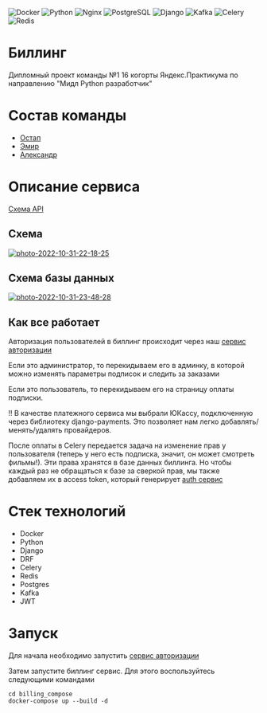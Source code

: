 ![Docker](https://img.shields.io/badge/docker-%230db7ed.svg?style=badge&logo=docker&logoColor=white)
![Python](https://img.shields.io/badge/Python-14354C?style=badge&logo=python&logoColor=white)
![Nginx](https://img.shields.io/badge/Nginx-000000?style=badge&logo=nginx&logoColor=white)
![PostgreSQL](https://img.shields.io/badge/PostgreSQL-316192?style=badge&logo=postgresql&logoColor=white)
![Django](https://img.shields.io/badge/Django-092E20?style=badge&logo=django&logoColor=white)
![Kafka](https://img.shields.io/badge/Kafka-000000?.svg?style=ApacheKafka&logo=ApacheKafka)
![Celery](https://img.shields.io/badge/Celery-DBE4A?.svg?style=celery&logo=celery)
![Redis](https://img.shields.io/badge/Redis-%23DD0031.svg?&style=badge&logo=redis&logoColor=white)

# Биллинг

Дипломный проект команды №1 16 когорты Яндекс.Практикума по направлению "Мидл Python разработчик"

# Состав команды

- [Остап](https://github.com/error1number404)
- [Эмир](https://github.com/Wiped-Out)
- [Александр](https://github.com/askalach)

# Описание сервиса
[Схема API](https://app.swaggerhub.com/apis/Wiped-Out/Billing_Service/1.0.0#/)

## Схема

<a href="https://imgbb.com/"><img src="https://i.ibb.co/HXH4Hj3/photo-2022-10-31-22-18-25.jpg" alt="photo-2022-10-31-22-18-25" border="0" /></a>

## Схема базы данных

<a href="https://ibb.co/gJg3DxM"><img src="https://i.ibb.co/SBvPKzX/photo-2022-10-31-23-48-28.jpg" alt="photo-2022-10-31-23-48-28" border="0"></a>

## Как все работает

Авторизация пользователей в биллинг происходит через
наш [сервис авторизации](https://github.com/MiddlePython16/auth_service)

Если это администратор, то перекидываем его в админку, в которой можно изменять параметры подписок и следить за заказами

Если это пользователь, то перекидываем его на страницу оплаты подписки.

‼️ В качестве платежного сервиса мы выбрали ЮКассу, подключенную через библиотеку django-payments. Это позволяет нам
легко добавлять/менять/удалять провайдеров.

После оплаты в Celery передается задача на изменение прав у пользователя (теперь у него есть подписка, значит, он может
смотреть фильмы!). Эти права хранятся в базе данных биллинга. Но чтобы каждый раз не обращаться к базе за сверкой прав,
мы также добавляем их в access token, который генерирует [auth сервис](https://github.com/MiddlePython16/auth_service)

# Стек технологий

- Docker
- Python
- Django
- DRF
- Celery
- Redis
- Postgres
- Kafka
- JWT

# Запуск

Для начала необходимо запустить [сервис авторизации](https://github.com/MiddlePython16/auth_service)

Затем запустите биллинг сервис. Для этого воспользуйтесь следующими командами

```
cd billing_compose
docker-compose up --build -d
```